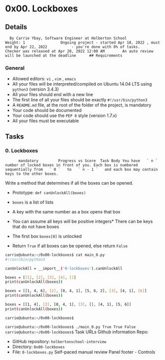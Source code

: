 # 0x00. Lockboxes
## Details
      By Carrie Ybay, Software Engineer at Holberton School          Weight: 1                Ongoing project - started Apr 18, 2022 , must end by Apr 22, 2022           - you're done with 0% of tasks.              Checker was released at Apr 20, 2022 12:00 AM        An auto review will be launched at the deadline      ## Requirements
### General
* Allowed editors:  ` vi ` ,  ` vim ` ,  ` emacs ` 
* All your files will be interpreted/compiled on Ubuntu 14.04 LTS using  ` python3 `  (version 3.4.3)
* All your files should end with a new line
* The first line of all your files should be exactly  ` #!/usr/bin/python3 ` 
* A  ` README.md `  file, at the root of the folder of the project, is mandatory
* Your code should be documented
* Your code should use the  ` PEP 8 `  style (version 1.7.x)
* All your files must be executable
## Tasks
### 0. Lockboxes
          mandatory         Progress vs Score  Task Body You have   ` n `   number of locked boxes in front of you. Each box is numbered sequentially from   ` 0 `   to   ` n - 1 `   and each box may contain keys to the other boxes. 
Write a method that determines if all the boxes can be opened.
* Prototype:  ` def canUnlockAll(boxes) ` 
*  ` boxes `  is a list of lists
* A key with the same number as a box opens that box
* You can assume all keys will be positive integers* There can be keys that do not have boxes

* The first box  ` boxes[0] `  is unlocked
* Return  ` True `  if all boxes can be opened, else return  ` False ` 
```bash
carrie@ubuntu:~/0x00-lockboxes$ cat main_0.py
#!/usr/bin/python3

canUnlockAll = __import__('0-lockboxes').canUnlockAll

boxes = [[1], [2], [3], [4], []]
print(canUnlockAll(boxes))

boxes = [[1, 4, 6], [2], [0, 4, 1], [5, 6, 2], [3], [4, 1], [6]]
print(canUnlockAll(boxes))

boxes = [[1, 4], [2], [0, 4, 1], [3], [], [4, 1], [5, 6]]
print(canUnlockAll(boxes))

carrie@ubuntu:~/0x00-lockboxes$

```
 ` carrie@ubuntu:~/0x00-lockboxes$ ./main_0.py
True
True
False
carrie@ubuntu:~/0x00-lockboxes$
 `  Task URLs  Github information Repo:
* GitHub repository:  ` holbertonschool-interview ` 
* Directory:  ` 0x00-lockboxes ` 
* File:  ` 0-lockboxes.py ` 
 Self-paced manual review  Panel footer - Controls 
